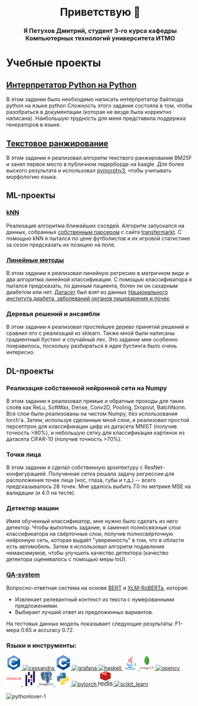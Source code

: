 <h1 align="center">Приветствую 👋</h1>
<h3 align="center">Я Петухов Дмитрий, студент 3-го курса кафедры Компьютерных технологий университета ИТМО</h3>

# Учебные проекты

## [Интерпретатор Python на Python](https://github.com/Pythonlover-1/python-vm)
В этом задании было необходимо написать интерпретатор байткода python на языке python
Сложность этого задания состояла в том, чтобы разобраться в документации (которая не везде была корректно написана). Наибольшую трудность для меня представила поддержка генераторов в языке.

## [Текстовое ранжирование](https://github.com/Pythonlover-1/text-ranking)
В этом задании я реализовал алгоритм текствого ранжирования BM25F и занял первое место в публичном лидерборде на kaagle. Для более выского результата и использовал [pymorphy3](https://pypi.org/project/pymorphy3/), чтобы учитывать морфологию языка.

## ML-проекты
### [kNN](https://github.com/Pythonlover-1/kNN-implementation)
Реализация алгоритма ближайших соседей. Алгоритм запускался на данных, собранных [собственным парсером](https://github.com/Pythonlover-1/transfermarkt-parser) с сайта [transfermarkt](https://www.transfermarkt.com). С помощью kNN я пытался по цене футболистов и их игровой статистике за сезон предсказать их позицию на поле. 

### [Линейные методы](https://github.com/Pythonlover-1/linear-methods)
В этом задании я реализовал линейную регресию в матричном виде и два алгоритма линейной классификации. С помощью классификатора я пытался предсказать, по данным пациента, болен ли он сахарным диабетом или нет. [Датасет](https://www.kaggle.com/datasets/mathchi/diabetes-data-set) был взят из данных [Национального института диабета, заболеваний органов пищеварения и почек](http://niddk.nih.gov).

### Деревья решений и ансамбли
В этом задании я реализовал простейшее дерево принятий решений и сравнил его с реализаций из sklearn. Также мной были написаны градиентный бустинг и случайный лес. Это задание мне особенно понравилось, поскольку разбираться в идее бустинга было очень интересно.

## DL-проекты

### Реализация собственной нейронной сети на Numpy
В этом задании я реализовал прямые и обратные проходы для таких слоёв как ReLu, SoftMax, Dense, Conv2D, Pooling, Dropout, BatchNorm. Все слои были реализованы на чистом Numpy, без использования torch'а. Затем, используя сделанные мной слои, я реализовал простой персептрон для классификации цифр из датасета MNIST (получив точность >90%), и небольшую сетку для классификации картинок из датасета CIFAR-10 (получив точность >70%).

### Точки лица
В этом задании я сделал собственную архитектуру с ResNet-конфигурацией. Полученная сетка решала задачу регрессии для расположения точек лица (нос, глаза, губы и т.д.) -- всего предсказывалось 28 точек. Мне удалось выбить 7.0 по метрике MSE на валидации (и 4.0 на тесте).

### Детектор машин
Имея обученный классификатор, мне нужно было сделать из него детектор. Чтобы выполнить задание, я заменил полносвязные слои классификатора на свёрточные слои, получив полносвёрточную нейронную сеть, которая выдаёт "уверенность" в том, что в области есть автомобиль. Затем я использовал алгоритм подавления немаксимумов, чтобы улучшить качество детектора (качество детектора оценивалось с помощью меры IoU).

### [QA-system](https://github.com/Pythonlover-1/QA-system)
Вопросно-ответная система на основе [BERT](https://huggingface.co/DeepPavlov/rubert-base-cased) и [XLM-RoBERTa](https://huggingface.co/AlexKay/xlm-roberta-large-qa-multilingual-finedtuned-ru), которая:
 * Извлекает релевантный контекст из текста с нумерованными предложениями.
 * Выбирает лучший ответ из предложенных вариантов.

На тестовых данных модель показывает следующие результаты: F1-мера 0.65 и accuracy 0.72.

<h3 align="left">Языки и инструменты:</h3>
<p align="left"> <a href="https://www.cprogramming.com/" target="_blank" rel="noreferrer"> <img src="https://raw.githubusercontent.com/devicons/devicon/master/icons/c/c-original.svg" alt="c" width="40" height="40"/> </a> <a href="https://cassandra.apache.org/" target="_blank" rel="noreferrer"> <img src="https://www.vectorlogo.zone/logos/apache_cassandra/apache_cassandra-icon.svg" alt="cassandra" width="40" height="40"/> </a> <a href="https://www.w3schools.com/cpp/" target="_blank" rel="noreferrer"> <img src="https://raw.githubusercontent.com/devicons/devicon/master/icons/cplusplus/cplusplus-original.svg" alt="cplusplus" width="40" height="40"/> </a> <a href="https://grafana.com" target="_blank" rel="noreferrer"> <img src="https://www.vectorlogo.zone/logos/grafana/grafana-icon.svg" alt="grafana" width="40" height="40"/> </a> <a href="https://www.haskell.org/" target="_blank" rel="noreferrer"> <img src="https://upload.wikimedia.org/wikipedia/commons/1/1c/Haskell-Logo.svg" alt="haskell" width="40" height="40"/> </a> <a href="https://www.java.com" target="_blank" rel="noreferrer"> <img src="https://raw.githubusercontent.com/devicons/devicon/master/icons/java/java-original.svg" alt="java" width="40" height="40"/> </a> <a href="https://www.mongodb.com/" target="_blank" rel="noreferrer"> <img src="https://raw.githubusercontent.com/devicons/devicon/master/icons/mongodb/mongodb-original-wordmark.svg" alt="mongodb" width="40" height="40"/> </a> <a href="https://opencv.org/" target="_blank" rel="noreferrer"> <img src="https://www.vectorlogo.zone/logos/opencv/opencv-icon.svg" alt="opencv" width="40" height="40"/> </a> <a href="https://www.oracle.com/" target="_blank" rel="noreferrer"> <img src="https://raw.githubusercontent.com/devicons/devicon/master/icons/oracle/oracle-original.svg" alt="oracle" width="40" height="40"/> </a> <a href="https://pandas.pydata.org/" target="_blank" rel="noreferrer"> <img src="https://raw.githubusercontent.com/devicons/devicon/2ae2a900d2f041da66e950e4d48052658d850630/icons/pandas/pandas-original.svg" alt="pandas" width="40" height="40"/> </a> <a href="https://www.postgresql.org" target="_blank" rel="noreferrer"> <img src="https://raw.githubusercontent.com/devicons/devicon/master/icons/postgresql/postgresql-original-wordmark.svg" alt="postgresql" width="40" height="40"/> </a> <a href="https://www.python.org" target="_blank" rel="noreferrer"> <img src="https://raw.githubusercontent.com/devicons/devicon/master/icons/python/python-original.svg" alt="python" width="40" height="40"/> </a> <a href="https://pytorch.org/" target="_blank" rel="noreferrer"> <img src="https://www.vectorlogo.zone/logos/pytorch/pytorch-icon.svg" alt="pytorch" width="40" height="40"/> </a> <a href="https://redis.io" target="_blank" rel="noreferrer"> <img src="https://raw.githubusercontent.com/devicons/devicon/master/icons/redis/redis-original-wordmark.svg" alt="redis" width="40" height="40"/> </a> <a href="https://scikit-learn.org/" target="_blank" rel="noreferrer"> <img src="https://upload.wikimedia.org/wikipedia/commons/0/05/Scikit_learn_logo_small.svg" alt="scikit_learn" width="40" height="40"/> </a> </p>

<p><img align="center" src="https://github-readme-stats.vercel.app/api/top-langs?username=pythonlover-1&show_icons=true&locale=en&layout=compact" alt="pythonlover-1" /></p>
